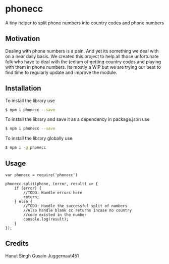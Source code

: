 # phonecc
A tiny helper to split phone numbers into country codes and phone numbers

## Motivation
Dealing with phone numbers is a pain. And yet its something we deal with on a near daily basis.
We created this project to help all those unfortunate folk who have to deal with the tedium of
getting country codes and playing with them in phone numbers. Its mostly a WIP but we are trying our
best to find time to regularly update and improve the module.

## Installation
To install the library use
```sh
$ npm i phonecc --save
```
To install the library and save it as a dependency in package.json use
```sh
$ npm i phonecc --save
```
To install the library globally use
```sh
$ npm i -g phonecc
```

## Usage

~~~~
var phonecc = require('phonecc')

phonecc.split(phone, (error, result) => {
    if (error) {
        //TODO: Handle errors here
        return;
    } else {
        //TODO: Handle the successful split of numbers
        //Also handle blank cc returns incase no country
        //code existed in the number
        console.log(result);
    }
});
~~~~

## Credits
Hanut Singh Gusain
Juggernaut451

